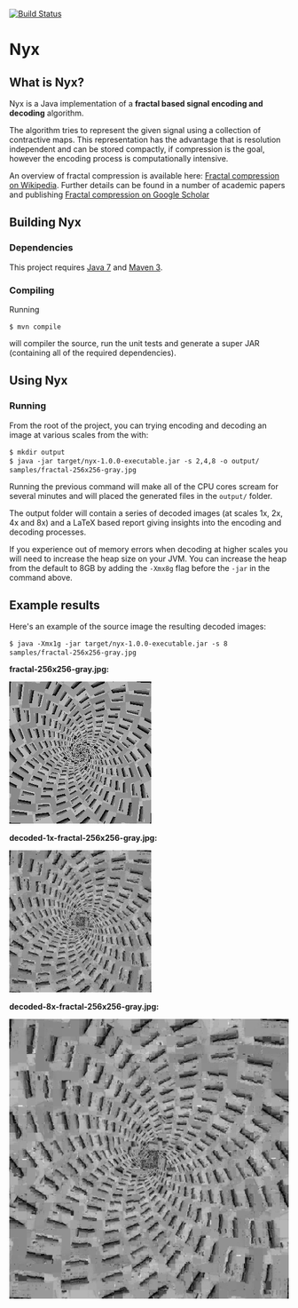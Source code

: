 [![Build Status](https://travis-ci.org/j-white/nyx.png?branch=master)](https://travis-ci.org/j-white/nyx)

# Nyx #

## What is Nyx?

Nyx is a Java implementation of a **fractal based signal encoding and decoding** algorithm.

The algorithm tries to represent the given signal using a collection of contractive maps. This representation has the advantage that is resolution independent and can be stored compactly, if compression is the goal, however the encoding process is computationally intensive.

An overview of fractal compression is available here: [Fractal compression on Wikipedia](http://en.wikipedia.org/wiki/Fractal_compression). Further details can be found in a number of academic papers and publishing [Fractal compression on Google Scholar](http://scholar.google.ca/scholar?hl=en&q=fractal+image+compression)
## Building Nyx

### Dependencies

This project requires [Java 7](http://www.oracle.com/technetwork/java/javase/downloads/index.html) and [Maven 3](http://maven.apache.org/).

### Compiling

Running

    $ mvn compile

will compiler the source, run the unit tests and generate a super JAR (containing all of the required dependencies).

## Using Nyx

### Running

From the root of the project, you can trying encoding and decoding an image at various scales from the with:

    $ mkdir output
    $ java -jar target/nyx-1.0.0-executable.jar -s 2,4,8 -o output/ samples/fractal-256x256-gray.jpg

Running the previous command will make all of the CPU cores scream for several minutes and will placed the generated files in the `output/` folder.

The output folder will contain a series of decoded images (at scales 1x, 2x, 4x and 8x) and a LaTeX based report giving insights into the encoding and decoding processes.

If you experience out of memory errors when decoding at higher scales you will need to increase the heap size on your JVM. You can increase the heap from the default to 8GB by adding the `-Xmx8g`  flag before the `-jar` in the command above.

## Example results

Here's an example of the source image the resulting decoded images:

    $ java -Xmx1g -jar target/nyx-1.0.0-executable.jar -s 8 samples/fractal-256x256-gray.jpg

**fractal-256x256-gray.jpg:**

![](https://raw.githubusercontent.com/j-white/nyx/master/samples/fractal-256x256-gray.jpg) 

**decoded-1x-fractal-256x256-gray.jpg:**

![](https://raw.githubusercontent.com/j-white/nyx/master/examples/decoded-1x-fractal-256x256-gray.jpg)

**decoded-8x-fractal-256x256-gray.jpg:**

![](https://raw.githubusercontent.com/j-white/nyx/master/examples/decoded-8x-fractal-256x256-gray.jpg)
